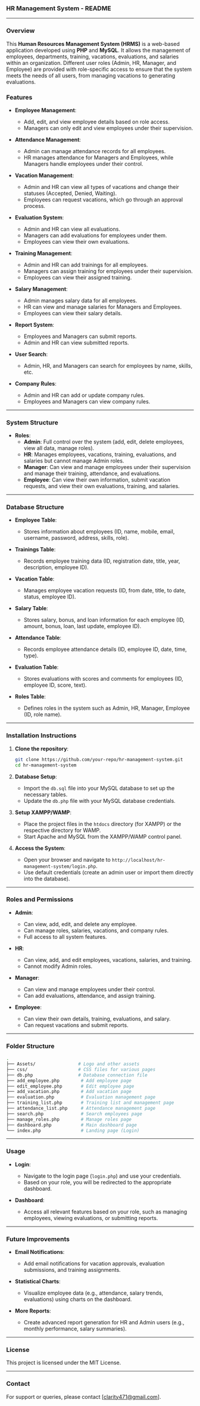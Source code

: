 ### HR Management System - README

---

### Overview

This **Human Resources Management System (HRMS)** is a web-based application developed using **PHP** and **MySQL**. It allows the management of employees, departments, training, vacations, evaluations, and salaries within an organization. Different user roles (Admin, HR, Manager, and Employee) are provided with role-specific access to ensure that the system meets the needs of all users, from managing vacations to generating evaluations.

### Features

- **Employee Management**:
  - Add, edit, and view employee details based on role access.
  - Managers can only edit and view employees under their supervision.
  
- **Attendance Management**:
  - Admin can manage attendance records for all employees.
  - HR manages attendance for Managers and Employees, while Managers handle employees under their control.

- **Vacation Management**:
  - Admin and HR can view all types of vacations and change their statuses (Accepted, Denied, Waiting).
  - Employees can request vacations, which go through an approval process.
  
- **Evaluation System**:
  - Admin and HR can view all evaluations.
  - Managers can add evaluations for employees under them.
  - Employees can view their own evaluations.
  
- **Training Management**:
  - Admin and HR can add trainings for all employees.
  - Managers can assign training for employees under their supervision.
  - Employees can view their assigned training.

- **Salary Management**:
  - Admin manages salary data for all employees.
  - HR can view and manage salaries for Managers and Employees.
  - Employees can view their salary details.

- **Report System**:
  - Employees and Managers can submit reports.
  - Admin and HR can view submitted reports.

- **User Search**:
  - Admin, HR, and Managers can search for employees by name, skills, etc.

- **Company Rules**:
  - Admin and HR can add or update company rules.
  - Employees and Managers can view company rules.

---

### System Structure

- **Roles**:
  - **Admin**: Full control over the system (add, edit, delete employees, view all data, manage roles).
  - **HR**: Manages employees, vacations, training, evaluations, and salaries but cannot manage Admin roles.
  - **Manager**: Can view and manage employees under their supervision and manage their training, attendance, and evaluations.
  - **Employee**: Can view their own information, submit vacation requests, and view their own evaluations, training, and salaries.

---

### Database Structure

- **Employee Table**:
  - Stores information about employees (ID, name, mobile, email, username, password, address, skills, role).

- **Trainings Table**:
  - Records employee training data (ID, registration date, title, year, description, employee ID).

- **Vacation Table**:
  - Manages employee vacation requests (ID, from date, title, to date, status, employee ID).

- **Salary Table**:
  - Stores salary, bonus, and loan information for each employee (ID, amount, bonus, loan, last update, employee ID).

- **Attendance Table**:
  - Records employee attendance details (ID, employee ID, date, time, type).

- **Evaluation Table**:
  - Stores evaluations with scores and comments for employees (ID, employee ID, score, text).

- **Roles Table**:
  - Defines roles in the system such as Admin, HR, Manager, Employee (ID, role name).

---

### Installation Instructions

1. **Clone the repository**:

   ```bash
   git clone https://github.com/your-repo/hr-management-system.git
   cd hr-management-system
   ```

2. **Database Setup**:
   - Import the `db.sql` file into your MySQL database to set up the necessary tables.
   - Update the `db.php` file with your MySQL database credentials.

3. **Setup XAMPP/WAMP**:
   - Place the project files in the `htdocs` directory (for XAMPP) or the respective directory for WAMP.
   - Start Apache and MySQL from the XAMPP/WAMP control panel.

4. **Access the System**:
   - Open your browser and navigate to `http://localhost/hr-management-system/login.php`.
   - Use default credentials (create an admin user or import them directly into the database).

---

### Roles and Permissions

- **Admin**:
  - Can view, add, edit, and delete any employee.
  - Can manage roles, salaries, vacations, and company rules.
  - Full access to all system features.
  
- **HR**:
  - Can view, add, and edit employees, vacations, salaries, and training.
  - Cannot modify Admin roles.
  
- **Manager**:
  - Can view and manage employees under their control.
  - Can add evaluations, attendance, and assign training.
  
- **Employee**:
  - Can view their own details, training, evaluations, and salary.
  - Can request vacations and submit reports.

---

### Folder Structure

```bash
.
├── Assets/                # Logo and other assets
├── css/                   # CSS files for various pages
├── db.php                 # Database connection file
├── add_employee.php        # Add employee page
├── edit_employee.php       # Edit employee page
├── add_vacation.php        # Add vacation page
├── evaluation.php          # Evaluation management page
├── training_list.php       # Training list and management page
├── attendance_list.php     # Attendance management page
├── search.php              # Search employees page
├── manage_roles.php        # Manage roles page
├── dashboard.php           # Main dashboard page
└── index.php               # Landing page (Login)
```

---

### Usage

- **Login**:
  - Navigate to the login page (`login.php`) and use your credentials.
  - Based on your role, you will be redirected to the appropriate dashboard.

- **Dashboard**:
  - Access all relevant features based on your role, such as managing employees, viewing evaluations, or submitting reports.

---

### Future Improvements

- **Email Notifications**:
  - Add email notifications for vacation approvals, evaluation submissions, and training assignments.
  
- **Statistical Charts**:
  - Visualize employee data (e.g., attendance, salary trends, evaluations) using charts on the dashboard.

- **More Reports**:
  - Create advanced report generation for HR and Admin users (e.g., monthly performance, salary summaries).

---

### License

This project is licensed under the MIT License.

---

### Contact

For support or queries, please contact [clarity471@gmail.com].